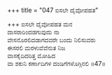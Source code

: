 +++
title = "047 ಐಸಲೇ ದೈವೋಪಹತ"

+++
ಐಸಲೇ ದೈವೋಪಹತ ಮನ  
ದಾಸರಾರಿಂದಡಗುವುದು ನಾ  
ವೇಸನೊರಲಿದಡಾಗದವರೇ ಬಂದು ನಿಲಿಸುವರು   
ಈಸರಲಿ ಮರಳುವೆವೆನುತ ನಿಜ  
ವಾಸಕೈದಿದರಿತ್ತ ಮೋಹಿದ   
ವಾ ಶಕುನಿ ಕರ್ಣಾದಿಗಳ ದಂಡಿಗೆಗಳೊಗ್ಗಿನಲಿ      ॥47॥